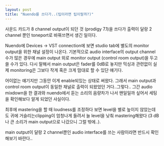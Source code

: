 ```yaml
---
layout: post
title: "Nuendo를 쓰다가..(팁이라면 팁이랄까?)"
---
```



사운드 카드가 8 channel output이 되던 것 (prodigy 7.1)을 쓰다가 출력이 달랑 2 channel 뿐인 toneport로 바꿔쓰면서 생긴 일이다.

Nuendo에 Devices -> VST connection에 보면 studio tab에 별도의 monitor output을 위한 채널 설정이 나온다. 기본적으로 audio interface의 output channel 수가 많은 경우에 main output 외로 monitor output (control room output)을 두고 쓸 수가 있다. 다시 말해서 main output은 fader를 0dB로 놓지만 믹싱과 관련없이 실제 monitoring은 그보다 작게 혹은 크게 맘대로 할 수 있단 얘기다.

어이없는 얘기지만 그동안 이게 enable되있는 상태로 써왔다. 그래서 main output과 control room output이 동일한 채널로 출력이 되왔었던 거다..그렇다.. 그간 audio mixdown을 한 결과와 nuendo에서 듣는 소리의 음량차가 나서 왠일일까 싶어서 세팅을 확인해보다 알게 되었던 사실이다.

최후에 mastering을 할 때 loudness를 조정하다 보면 level을 별로 높이지 않았는데도 귀에 거슬리는clipping이 엄청나게 들려서 늘 level을 낮춰 mastering해왔다 (3 dB나 큰 소리가 main output으로 나갔으니 그럴 밖에..).

main output이 달랑 2 channel뿐인 audio interface를 쓰는 사람이라면 반드시 확인해보기 바란다..


